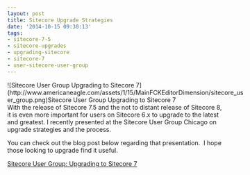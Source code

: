 ```yaml
---
layout: post
title: Sitecore Upgrade Strategies
date: '2014-10-15 09:30:13'
tags:
- sitecore-7-5
- sitecore-upgrades
- upgrading-sitecore
- sitecore-7
- user-sitecore-user-group
---
```



<div class="wp-caption aligncenter" style="width: 546px">![Sitecore User Group Upgrading to Sitecore 7](http://www.americaneagle.com/assets/1/15/MainFCKEditorDimension/sitecore_user_group.png)Sitecore User Group Upgrading to Sitecore 7

</div>With the release of Sitecore 7.5 and the not to distant release of Sitecore 8, it is even more important for users on Sitecore 6.x to upgrade to the latest and greatest. I recently presented at the Sitecore User Group Chicago on upgrade strategies and the process.

You can check out the blog post below regarding that presentation.  I hope those looking to upgrade find it useful.

[Sitecore User Group: Upgrading to Sitecore 7](http://www.americaneagle.com/blog/sitecore-user-group-upgrading-to-sitecore-7/ "Sitecore User Group: Upgrading to Sitecore 7")


